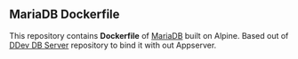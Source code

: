 ## MariaDB Dockerfile


This repository contains **Dockerfile** of [MariaDB](https://mariadb.org/)
built on Alpine. Based out of [DDev DB Server](https://github.com/drud/ddev/tree/master/containers/ddev-dbserver)
repository to bind it with out Appserver.